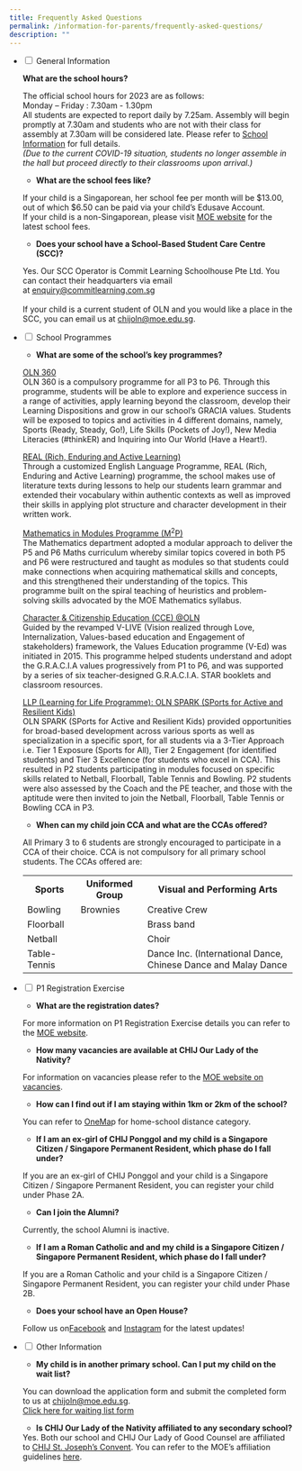 ```yaml
---
title: Frequently Asked Questions
permalink: /information-for-parents/frequently-asked-questions/
description: ""
---
```

<ul class="jekyllcodex_accordion">
<li><input id="accordion1" type="checkbox" /> <label for="accordion1">General Information</label>
<div>

<strong>What are the school hours?</strong>
<p>The official school hours for 2023 are as follows:<br />Monday &ndash; Friday : 7.30am - 1.30pm<br />All students are expected to report daily by 7.25am. Assembly will begin promptly at 7.30am and students who are not with their class for assembly at 7.30am will be considered late. Please refer to&nbsp;<a href="/school-information/general-information/school-hours" target="_blank" rel="noopener">School Information</a>&nbsp;for full details.<br /><em>(Due to the current COVID-19 situation, students no longer assemble in the hall but proceed directly to their classrooms upon arrival.)</em></p>
<ul>
<li><strong>What are the school fees like?</strong></li>
</ul>
<p>If your child is a Singaporean, her school fee per month will be $13.00, out of which $6.50 can be paid via your child&rsquo;s Edusave Account.<br />If your child is a non-Singaporean, please visit&nbsp;<a href="https://www.moe.gov.sg/financial-matters/fees" target="_blank" rel="noopener">MOE website</a>&nbsp;for the latest school fees.</p>
<ul>
<li><strong>Does your school have a School-Based Student Care Centre (SCC)?</strong></li>
</ul>
<p>Yes. Our SCC Operator is Commit Learning Schoolhouse Pte Ltd. You can contact their headquarters via email at&nbsp;<a href="mailto:enquiry@commitlearning.com.sg" target="">enquiry@commitlearning.com.sg</a><br /><br />If your child is a current student of OLN and you would like a place in the SCC, you can email us at&nbsp;<a href="mailto:chijoln@moe.edu.sg" target="">chijoln@moe.edu.sg</a>.</p>
</div>
</li>
<li><input id="accordion2" type="checkbox" /> <label for="accordion2">School Programmes</label>
<div>
<ul>
<li><strong>What are some of the school&rsquo;s key programmes?</strong></li>
</ul>
<p><u>OLN 360<br /></u>OLN 360 is a compulsory programme for all P3 to P6. Through this programme, students will be able to explore and experience success in a range of activities, apply learning beyond the classroom, develop their Learning Dispositions and grow in our school&rsquo;s GRACIA values. Students will be exposed to topics and activities in 4 different domains, namely, Sports (Ready, Steady, Go!), Life Skills (Pockets of Joy!), New Media Literacies (#thinkER) and Inquiring into Our World (Have a Heart!).</p>
<p><u>REAL (Rich, Enduring and Active Learning)<br /></u>Through a customized English Language Programme, REAL (Rich, Enduring and Active Learning) programme, the school makes use of literature texts during lessons to help our students learn grammar and extended their vocabulary within authentic contexts as well as improved their skills in applying plot structure and character development in their written work.</p>
<p><u>Mathematics in Modules Programme (M<sup>2</sup>P)<br /></u>The Mathematics department adopted a modular approach to deliver the P5 and P6 Maths curriculum whereby similar topics covered in both P5 and P6 were restructured and taught as modules so that students could make connections when acquiring mathematical skills and concepts, and this strengthened their understanding of the topics. This programme built on the spiral teaching of heuristics and problem-solving skills advocated by the MOE Mathematics syllabus.</p>
<p><u>Character &amp; Citizenship Education (CCE) @OLN<br /></u>Guided by the revamped V-LIVE (Vision realized through Love, Internalization, Values-based education and Engagement of stakeholders) framework, the Values Education programme (V-Ed) was initiated in 2015. This programme helped students understand and adopt the G.R.A.C.I.A values progressively from P1 to P6, and was supported by a series of six teacher-designed G.R.A.C.I.A. STAR booklets and classroom resources.&nbsp;</p>
<p><u>LLP (Learning for Life Programme): OLN SPARK (SPorts for Active and Resilient Kids)<br /></u>OLN SPARK (SPorts for Active and Resilient Kids) provided opportunities for broad-based development across various sports as well as specialization in a specific sport, for all students via a 3-Tier Approach i.e. Tier 1 Exposure (Sports for All), Tier 2 Engagement (for identified students) and Tier 3 Excellence (for students who excel in CCA). This resulted in P2 students participating in modules focused on specific skills related to Netball, Floorball, Table Tennis and Bowling. P2 students were also assessed by the Coach and the PE teacher, and those with the aptitude were then invited to join the Netball, Floorball, Table Tennis or Bowling CCA in P3.&nbsp;</p>
<ul>
<li><strong>When can my child join CCA and what are the CCAs offered?</strong></li>
</ul>
<p>All Primary 3 to 6 students are strongly encouraged to participate in a CCA of their choice. CCA is not compulsory for all primary school students. The CCAs offered are:</p>
<table>
<tbody>
<tr>
<th>Sports</th>
<th>Uniformed Group</th>
<th>Visual and Performing Arts</th>
</tr>
<tr>
<td>Bowling</td>
<td>Brownies</td>
<td>Creative Crew</td>
</tr>
<tr>
<td>Floorball</td>
<td>&nbsp;</td>
<td>Brass band</td>
</tr>
<tr>
<td>Netball</td>
<td>&nbsp;</td>
<td>Choir</td>
</tr>
<tr>
<td>Table-Tennis</td>
<td>&nbsp;</td>
<td>Dance Inc. (International Dance, Chinese Dance and Malay Dance</td>
</tr>
</tbody>
</table>
</div>
</li>
<li><input id="accordion3" type="checkbox" /> <label for="accordion3">P1 Registration Exercise</label>
<div>
<ul>
<li><strong>What are the registration dates?</strong></li>
</ul>
<p>For more information on P1 Registration Exercise details you can refer to the&nbsp;<a href="https://www.moe.gov.sg/primary/p1-registration" target="_blank" rel="noopener">MOE website</a>.</p>
<ul>
<li><strong>How many vacancies are available at CHIJ Our Lady of the Nativity?</strong></li>
</ul>
<p>For information on vacancies please refer to the&nbsp;<a href="https://www.moe.gov.sg/primary/p1-registration/vacancies-and-balloting" target="_blank" rel="noopener">MOE website on vacancies</a>.</p>
<ul>
<li><strong>How can I find out if I am staying within 1km or 2km of the school?</strong></li>
</ul>
<p>You can refer to&nbsp;<a href="https://www.onemap.sg/" target="_blank" rel="noopener">OneMa</a>p&nbsp;for home-school distance category.</p>
<ul>
<li><strong>If I am an ex-girl of CHIJ Ponggol and my child is a Singapore Citizen / Singapore Permanent Resident, which phase do I fall under?</strong></li>
</ul>
<p>If you are an ex-girl of CHIJ Ponggol and your child is a Singapore Citizen / Singapore Permanent Resident, you can register your child under Phase 2A.</p>
<ul>
<li><strong>Can I join the Alumni?</strong></li>
</ul>
<p>Currently, the school Alumni is inactive.</p>
<ul>
<li><strong>If I am a Roman Catholic and and my child is a Singapore Citizen / Singapore Permanent Resident, which phase do I fall under?</strong></li>
</ul>
<p>If you are a Roman Catholic and your child is a Singapore Citizen / Singapore Permanent Resident, you can register your child under Phase 2B.</p>
<ul>
<li><strong>Does your school have an Open House?</strong></li>
</ul>
<p>Follow us on<a href="https://www.facebook.com/chijoln.official/" target="_blank" rel="noopener">Facebook</a>&nbsp;and&nbsp;<a href="https://www.instagram.com/chijoln.official/" target="_blank" rel="noopener">Instagram</a>&nbsp;for the latest updates!</p>
</div>
</li>
<li><input id="accordion4" type="checkbox" /> <label for="accordion4">Other Information</label>
<div>
<ul>
<li><strong>My child is in another primary school. Can I put my child on the wait list?</strong></li>
</ul>
<p>You can download the application form and submit the completed form to us at&nbsp;<a href="mailto:chijoln@moe.edu.sg" target="">chijoln@moe.edu.sg</a>.<br /><a href="/files/Waiting%20List%20-%20General.pdf" target="_blank" rel="noopener">Click here for waiting list form</a></p>
<ul>
<li><strong>Is CHIJ Our Lady of the Nativity affiliated to any secondary school?</strong></li>
</ul>
<div>Yes. Both our school and CHIJ Our Lady of Good Counsel are affiliated to&nbsp;<a href="https://chijstjosephsconvent.moe.edu.sg/" target="_blank" rel="noopener">CHIJ St. Joseph&rsquo;s Convent</a>. You can refer to the MOE&rsquo;s affiliation guidelines&nbsp;<a href="https://www.moe.gov.sg/faq?categoryid=16ACAB5DB5E04052B36BF3074B86FB88&faqid=A833B4AB26874C278511556F8CDFF5E3" target="_blank" rel="noopener">here</a>.</div>
</div>
</li>
</ul>